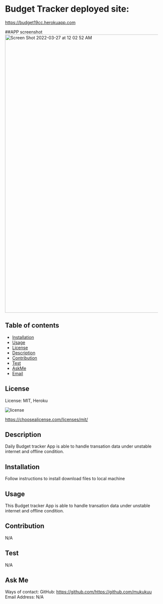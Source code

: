 # Budget Tracker deployed site: 
https://budget19cc.herokuapp.com 

##APP screenshot
<img width="914" alt="Screen Shot 2022-03-27 at 12 02 52 AM" src="https://user-images.githubusercontent.com/92074903/160270562-12f9349b-ffd5-48d6-8dc8-fb2cc65507ef.png">


## Table of contents

* [Installation](#installation)
* [Usage](#usage)
* [License](#license)
* [Description](#Description)
* [Contribution](#Contribution)
* [Test](#Test)
* [AskMe](#AskMe)
* [Email](#Email)

## License

License: MIT, Heroku

![license](https://img.shields.io/badge/license-MIT-blue)

https://choosealicense.com/licenses/mit/

## Description
Daily Budget tracker App is able to handle transation data under unstable internet and offline condition.


## Installation
Follow instructions to install
download files to local machine

## Usage
This Budget tracker App is able to handle transation data under unstable internet and offline condition.

## Contribution
N/A

## Test
N/A

## Ask Me
Ways of contact:
GitHub: https://github.com/https://github.com/mukukuu
Email Address: N/A
